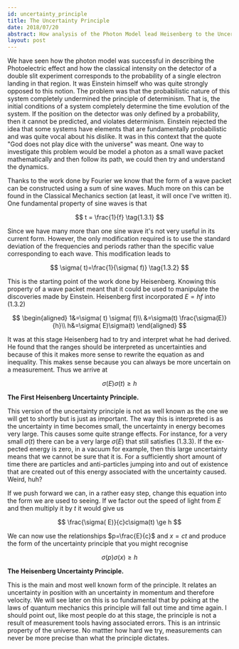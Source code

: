 ```yaml
---
id: uncertainty_principle
title: The Uncertainty Principle
date: 2018/07/20
abstract: How analysis of the Photon Model lead Heisenberg to the Uncertainty Principle.
layout: post
---
```


We have seen how the photon model was successful in describing the Photoelectric effect and how the classical intensity on the detector of a double slit experiment corresponds to the probability of a single electron landing in that region. It was Einstein himself who was quite strongly opposed to this notion. The problem was that the probabilistic nature of this system completely undermined the principle of determinism. That is, the initial conditions of a system completely determine the time evolution of the system. If the position on the detector was only defined by a probability, then it cannot be predicted, and violates determinism. Einstein rejected the idea that some systems have elements that are fundamentally probabilistic and was quite vocal about his dislike. It was in this context that the quote "God does not play dice with the universe" was meant.
One way to investigate this problem would be model a photon as a small wave packet mathematically and then follow its path, we could then try and understand the dynamics.

Thanks to the work done by Fourier we know that the form of a wave packet can be constructed using a sum of sine waves. Much more on this can be found in the Classical Mechanics section (at least, it will once I've written it). One fundamental property of sine waves is that

$$
t = \frac{1}{f} \tag{1.3.1}
$$

Since we have many more than one sine wave it's not very useful in its current form. However, the only modification required is to use the standard deviation of the frequencies and periods rather than the specific value corresponding to each wave. This modification leads to

$$
    \sigma( t)=\frac{1}{\sigma( f)} \tag{1.3.2}
$$

This is the starting point of the work done by Heisenberg. Knowing this property of a wave packet meant that it could be used to manipulate the discoveries made by Einstein. Heisenberg first incorporated $E=hf$ into $(1.3.2)$

$$
\begin{aligned}
    1&=\sigma( t) \sigma( f)\\
    &=\sigma(t) \frac{\sigma(E)}{h}\\
    h&=\sigma( E)\sigma(t)
    \end{aligned}
$$

It was at this stage Heisenberg had to try and interpret what he had derived. He found that the ranges should be interpreted as uncertainties and because of this it makes more sense to rewrite the equation as and inequality. This makes sense because you can always be more uncertain on a measurement. Thus we arrive at

$$
\sigma( E)\sigma( t) \ge h \tag{1.3.3}
$$

<label>**The First Heisenberg Uncertainty Principle.**</label>

This version of the uncertainty principle is not as well known as the one we will get to shortly but is just as important. The way this is interpreted is as the uncertainty in time becomes small, the uncertainty in energy becomes very large. This causes some quite strange effects. For instance, for a very small $\sigma(t)$ there can be a very large $\sigma(E)$ that still satisfies $(1.3.3)$. If the ex-pected energy is zero, in a vacuum for example, then this large uncertainty means that we cannot be sure that it is. For a sufficiently short amount of time there are particles and anti-particles jumping into and out of existence that are created out of this energy associated with the uncertainty caused. Weird, huh?

If we push forward we can, in a rather easy step, change this equation into the form we are used to seeing. If we factor out the speed of light from $E$ and then multiply it by $t$ it would give us

$$
    \frac{\sigma( E)}{c}c\sigma(t)  \ge h
$$

We can now use the relationships $p=\frac{E}{c}$ and $x=ct$ and produce the form of the uncertainty principle that you might recognise

$$
\sigma(p)\sigma(x) \ge h \tag{1.3.4}
$$

<label>**The Heisenberg Uncertainty Principle.**</label>

This is the main and most well known form of the principle. It relates an uncertainty in position with an uncertainty in momentum and therefore velocity. We will see later on this is so fundamental that by poking at the laws of quantum mechanics this principle will fall out time and time again.
I should point out, like most people do at this stage, the principle is not a result of measurement tools having associated errors. This is an intrinsic property of the universe. No mattter how hard we try, measurements can never be more precise than what the principle dictates.
